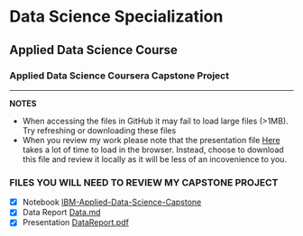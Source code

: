 # Data Science Specialization
## Applied Data Science Course
### Applied Data Science Coursera Capstone Project
<hr>

**NOTES** 

- When accessing the files in GitHub it may fail to load large files (>1MB). Try refreshing or downloading these files
- When you review my work please note that the presentation file [Here](https://github.com/unixdev0/DataScience/blob/master/DataReport.pdf) takes a lot of time to load in the browser. Instead, choose to download this file and review it locally as it will be less of an incovenience to you.

### FILES YOU WILL NEED TO REVIEW MY CAPSTONE PROJECT

- [x] Notebook [IBM-Applied-Data-Science-Capstone](https://github.com/unixdev0/DataScience/blob/master/IBM-Applied-Data-Science-Capstone.ipynb)
- [x] Data Report [Data.md](https://github.com/unixdev0/DataScience/blob/master/DATA.md)
- [x] Presentation [DataReport.pdf](https://github.com/unixdev0/DataScience/blob/master/DataReport.pdf)
